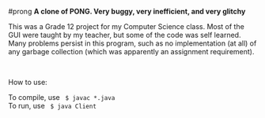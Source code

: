 #prong
<b> A clone of PONG. Very buggy, very inefficient, and very glitchy </b>
<p>
This was a Grade 12 project for my Computer Science class. Most of the GUI
were taught by my teacher, but some of the code was self learned. Many problems
persist in this program, such as no implementation (at all) of any garbage
collection (which was apparently an assignment requirement).

</p>
<br>

<p>How to use:</p>
To compile, use <code> $ javac *.java </code>
<br>
To run, use <code> $ java Client </code>
